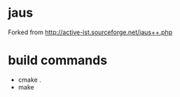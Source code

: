 # jaus
Forked from http://active-ist.sourceforge.net/jaus++.php

# build commands
- cmake .
- make

